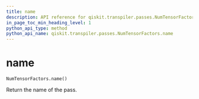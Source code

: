 ```yaml
---
title: name
description: API reference for qiskit.transpiler.passes.NumTensorFactors.name
in_page_toc_min_heading_level: 1
python_api_type: method
python_api_name: qiskit.transpiler.passes.NumTensorFactors.name
---
```


# name

<span id="qiskit.transpiler.passes.NumTensorFactors.name" />

`NumTensorFactors.name()`

Return the name of the pass.


